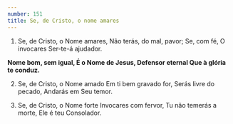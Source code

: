 ```yaml
---
number: 151
title: Se, de Cristo, o nome amares
---
```


1. Se, de Cristo, o Nome amares,
  Não terás, do mal, pavor;
  Se, com fé, O invocares
  Ser-te-á ajudador.

  __Nome bom, sem igual,
  É o Nome de Jesus,
  Defensor eternal
  Que à glória te conduz.__

2. Se, de Cristo, o Nome amado
  Em ti bem gravado for,
  Serás livre do pecado,
  Andarás em Seu temor.

3. Se, de Cristo, o Nome forte
  Invocares com fervor,
  Tu não temerás a morte,
  Ele é teu Consolador.
